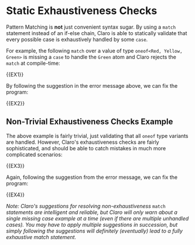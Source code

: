 # Static Exhaustiveness Checks

Pattern Matching is **not** just convenient syntax sugar. By using a `match` statement instead of an if-else chain, 
Claro is able to statically validate that every possible case is exhaustively handled by some `case`.

For example, the following `match` over a value of type `oneof<Red, Yellow, Green>` is missing a `case` to handle the 
`Green` atom and Claro rejects the `match` at compile-time:

{{EX1}}

By following the suggestion in the error message above, we can fix the program:

{{EX2}}

## Non-Trivial Exhaustiveness Checks Example

The above example is fairly trivial, just validating that all `oneof` type variants are handled. However, Claro's
exhaustiveness checks are fairly sophisticated, and should be able to catch mistakes in much more complicated scenarios:

{{EX3}}

Again, following the suggestion from the error message, we can fix the program:

{{EX4}}

_Note: Claro's suggestions for resolving non-exhaustiveness_ `match` _statements are intelligent and reliable, but Claro
will only warn about a single missing case example at a time (even if there are multiple unhandled cases). You may have
to apply multiple suggestions in succession, but simply following the suggestions will definitely (eventually) lead to a
fully exhaustive match statement._